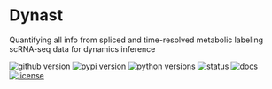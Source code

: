 # Dynast
Quantifying all info from spliced and time-resolved metabolic labeling scRNA-seq data for dynamics inference

![github version](https://img.shields.io/badge/Version-0.0.1-informational)
[![pypi version](https://img.shields.io/pypi/v/dynast-release)](https://pypi.org/project/dynast-release/0.0.1/)
![python versions](https://img.shields.io/pypi/pyversions/dynast-release)
![status](https://github.com/aristoteleo/dynast-release/workflows/CI/badge.svg)
[![docs](https://readthedocs.org/projects/dynast-release/badge/?version=latest)](https://dynast-release.readthedocs.io/en/latest/?badge=latest)
[![license](https://img.shields.io/pypi/l/dynast-release)](LICENSE)
